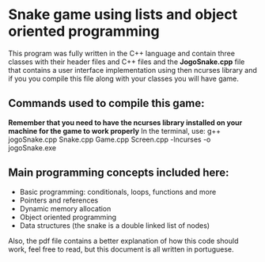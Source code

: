 # Snake game using lists and object oriented programming
This program was fully written in the C++ language and contain three classes with their header files and C++ files and the **JogoSnake.cpp** file that contains a user interface implementation using then ncurses library and if you you compile this file along with your classes you will have game.

## Commands used to compile this game:
**Remember that you need to have the ncurses library installed on your machine for the game to work properly**
In the terminal, use: g++ jogoSnake.cpp Snake.cpp Game.cpp Screen.cpp -lncurses -o jogoSnake.exe

## Main programming concepts included here:
- Basic programming: conditionals, loops, functions and more
- Pointers and references
- Dynamic memory allocation
- Object oriented programming
- Data structures (the snake is a double linked list of nodes)

Also, the pdf file contains a better explanation of how this code should work, feel free to read, but this document is all written in portuguese.

